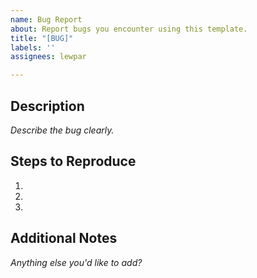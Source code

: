 ```yaml
---
name: Bug Report
about: Report bugs you encounter using this template.
title: "[BUG]"
labels: ''
assignees: lewpar

---
```


## Description

_Describe the bug clearly._

## Steps to Reproduce

1. 
2. 
3. 

## Additional Notes

_Anything else you'd like to add?_

